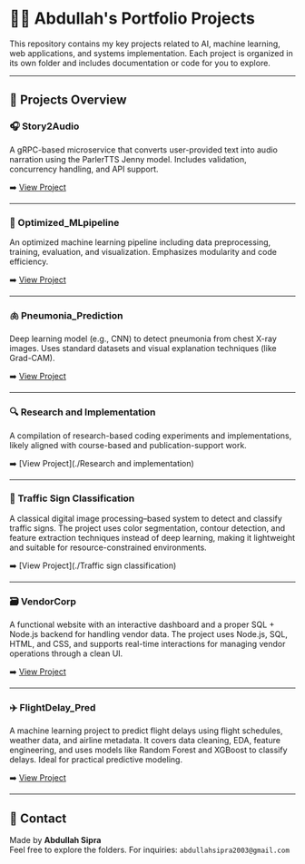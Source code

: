 # 👨‍💻 Abdullah's Portfolio Projects

This repository contains my key projects related to AI, machine learning, web applications, and systems implementation. Each project is organized in its own folder and includes documentation or code for you to explore.

---

## 📁 Projects Overview

### 🎧 Story2Audio
A gRPC-based microservice that converts user-provided text into audio narration using the ParlerTTS Jenny model. Includes validation, concurrency handling, and API support.

➡️ [View Project](./story2audio)

---

### 🧪 Optimized_MLpipeline
An optimized machine learning pipeline including data preprocessing, training, evaluation, and visualization. Emphasizes modularity and code efficiency.

➡️ [View Project](./Optimized_MLpipeline)

---

### 🫁 Pneumonia_Prediction
Deep learning model (e.g., CNN) to detect pneumonia from chest X-ray images. Uses standard datasets and visual explanation techniques (like Grad-CAM).

➡️ [View Project](./Pneumonia_Prediction)

---

### 🔍 Research and Implementation
A compilation of research-based coding experiments and implementations, likely aligned with course-based and publication-support work.

➡️ [View Project](./Research and implementation)

---

### 🚦 Traffic Sign Classification
A classical digital image processing–based system to detect and classify traffic signs. The project uses color segmentation, contour detection, and feature extraction techniques instead of deep learning, making it lightweight and suitable for resource-constrained environments.

➡️ [View Project](./Traffic sign classification)

---

### 🗃 VendorCorp
A functional website with an interactive dashboard and a proper SQL + Node.js backend for handling vendor data. The project uses Node.js, SQL, HTML, and CSS, and supports real-time interactions for managing vendor operations through a clean UI.

➡️ [View Project](./VendorCorp_Website)

---

### ✈️ FlightDelay_Pred
A machine learning project to predict flight delays using flight schedules, weather data, and airline metadata. It covers data cleaning, EDA, feature engineering, and uses models like Random Forest and XGBoost to classify delays. Ideal for practical predictive modeling.

➡️ [View Project](./FlightDelay_Pred)

---

## 📧 Contact

Made by **Abdullah Sipra**  
Feel free to explore the folders. For inquiries: `abdullahsipra2003@gmail.com`
